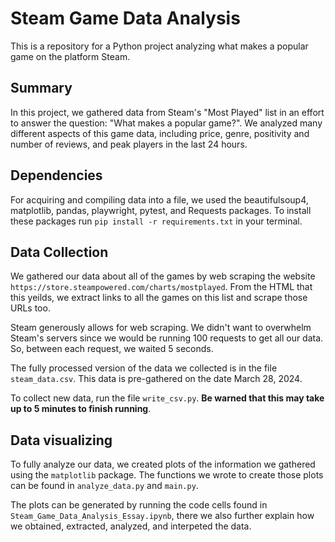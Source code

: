 # Steam Game Data Analysis

This is a repository for a Python project analyzing what makes a popular 
game on the platform Steam. 

## Summary

In this project, we gathered data from Steam's "Most Played" list in an effort 
to answer the question: "What makes a popular game?". We analyzed many different 
aspects of this game data, including price, genre, positivity and number of reviews, 
and peak players in the last 24 hours. 

## Dependencies

For acquiring and compiling data into a file, we used the beautifulsoup4, matplotlib, pandas, playwright,
pytest, and Requests packages. To install these packages run `pip install -r requirements.txt` in your terminal.

## Data Collection

We gathered our data about all of the games by web scraping the website 
`https://store.steampowered.com/charts/mostplayed`. From the HTML that this yeilds, we extract 
links to all the games on this list and scrape those URLs too. 

Steam generously allows for web scraping. We didn't want to overwhelm Steam's servers since we would be 
running 100 requests to get all our data. So, between each request, we waited 5 seconds.

The fully processed version of the data we collected is in the file `steam_data.csv`. 
    This data is pre-gathered on the date March 28, 2024. 

To collect new data, run the file `write_csv.py`. **Be warned that this may take up to 
5 minutes to finish running**. 

## Data visualizing 

To fully analyze our data, we created plots of the information we gathered using the `matplotlib` package.
The functions we wrote to create those plots can be found in `analyze_data.py` and `main.py`. 

The plots can be generated by running the code cells found in `Steam_Game_Data_Analysis_Essay.ipynb`, 
there we also further explain how we obtained, extracted, analyzed, and interpeted the data.
